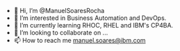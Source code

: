 - 👋 Hi, I’m @ManuelSoaresRocha
- 👀 I’m interested in Business Automation and DevOps.
- 🌱 I’m currently learning RHOC, RHEL and IBM's CP4BA.
- 💞️ I’m looking to collaborate on ...
- 📫 How to reach me manuel.soares@ibm.com

<!---
ManuelSoaresRocha/ManuelSoaresRocha is a ✨ special ✨ repository because its `README.md` (this file) appears on your GitHub profile.
You can click the Preview link to take a look at your changes.
--->
